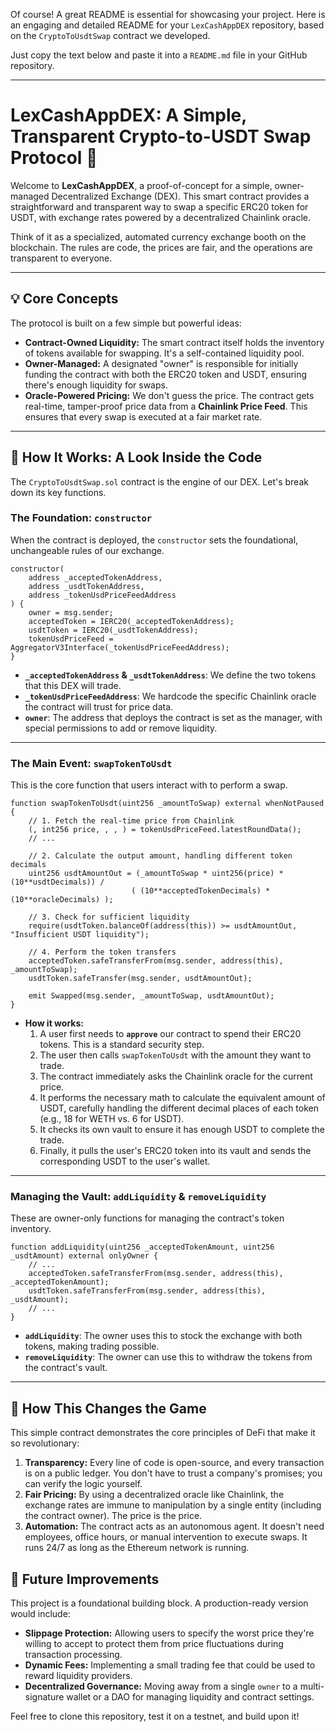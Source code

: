 Of course\! A great README is essential for showcasing your project. Here is an engaging and detailed README for your `LexCashAppDEX` repository, based on the `CryptoToUsdtSwap` contract we developed.

Just copy the text below and paste it into a `README.md` file in your GitHub repository.

-----

# LexCashAppDEX: A Simple, Transparent Crypto-to-USDT Swap Protocol 🚀

Welcome to **LexCashAppDEX**, a proof-of-concept for a simple, owner-managed Decentralized Exchange (DEX). This smart contract provides a straightforward and transparent way to swap a specific ERC20 token for USDT, with exchange rates powered by a decentralized Chainlink oracle.

Think of it as a specialized, automated currency exchange booth on the blockchain. The rules are code, the prices are fair, and the operations are transparent to everyone.

-----

## 💡 Core Concepts

The protocol is built on a few simple but powerful ideas:

  * **Contract-Owned Liquidity:** The smart contract itself holds the inventory of tokens available for swapping. It's a self-contained liquidity pool.
  * **Owner-Managed:** A designated "owner" is responsible for initially funding the contract with both the ERC20 token and USDT, ensuring there's enough liquidity for swaps.
  * **Oracle-Powered Pricing:** We don't guess the price. The contract gets real-time, tamper-proof price data from a **Chainlink Price Feed**. This ensures that every swap is executed at a fair market rate.

-----

## 🔧 How It Works: A Look Inside the Code

The `CryptoToUsdtSwap.sol` contract is the engine of our DEX. Let's break down its key functions.

### The Foundation: `constructor`

When the contract is deployed, the `constructor` sets the foundational, unchangeable rules of our exchange.

```solidity
constructor(
    address _acceptedTokenAddress,
    address _usdtTokenAddress,
    address _tokenUsdPriceFeedAddress
) {
    owner = msg.sender;
    acceptedToken = IERC20(_acceptedTokenAddress);
    usdtToken = IERC20(_usdtTokenAddress);
    tokenUsdPriceFeed = AggregatorV3Interface(_tokenUsdPriceFeedAddress);
}
```

  * **`_acceptedTokenAddress` & `_usdtTokenAddress`**: We define the two tokens that this DEX will trade.
  * **`_tokenUsdPriceFeedAddress`**: We hardcode the specific Chainlink oracle the contract will trust for price data.
  * **`owner`**: The address that deploys the contract is set as the manager, with special permissions to add or remove liquidity.

-----

### The Main Event: `swapTokenToUsdt`

This is the core function that users interact with to perform a swap.

```solidity
function swapTokenToUsdt(uint256 _amountToSwap) external whenNotPaused {
    // 1. Fetch the real-time price from Chainlink
    (, int256 price, , , ) = tokenUsdPriceFeed.latestRoundData();
    // ...

    // 2. Calculate the output amount, handling different token decimals
    uint256 usdtAmountOut = (_amountToSwap * uint256(price) * (10**usdtDecimals)) /
                           ( (10**acceptedTokenDecimals) * (10**oracleDecimals) );

    // 3. Check for sufficient liquidity
    require(usdtToken.balanceOf(address(this)) >= usdtAmountOut, "Insufficient USDT liquidity");

    // 4. Perform the token transfers
    acceptedToken.safeTransferFrom(msg.sender, address(this), _amountToSwap);
    usdtToken.safeTransfer(msg.sender, usdtAmountOut);

    emit Swapped(msg.sender, _amountToSwap, usdtAmountOut);
}
```

  * **How it works:**
    1.  A user first needs to **`approve`** our contract to spend their ERC20 tokens. This is a standard security step.
    2.  The user then calls `swapTokenToUsdt` with the amount they want to trade.
    3.  The contract immediately asks the Chainlink oracle for the current price.
    4.  It performs the necessary math to calculate the equivalent amount of USDT, carefully handling the different decimal places of each token (e.g., 18 for WETH vs. 6 for USDT).
    5.  It checks its own vault to ensure it has enough USDT to complete the trade.
    6.  Finally, it pulls the user's ERC20 token into its vault and sends the corresponding USDT to the user's wallet.

-----

### Managing the Vault: `addLiquidity` & `removeLiquidity`

These are owner-only functions for managing the contract's token inventory.

```solidity
function addLiquidity(uint256 _acceptedTokenAmount, uint256 _usdtAmount) external onlyOwner {
    // ...
    acceptedToken.safeTransferFrom(msg.sender, address(this), _acceptedTokenAmount);
    usdtToken.safeTransferFrom(msg.sender, address(this), _usdtAmount);
    // ...
}
```

  * **`addLiquidity`**: The owner uses this to stock the exchange with both tokens, making trading possible.
  * **`removeLiquidity`**: The owner can use this to withdraw the tokens from the contract's vault.

-----

## 🚀 How This Changes the Game

This simple contract demonstrates the core principles of DeFi that make it so revolutionary:

1.  **Transparency:** Every line of code is open-source, and every transaction is on a public ledger. You don't have to trust a company's promises; you can verify the logic yourself.
2.  **Fair Pricing:** By using a decentralized oracle like Chainlink, the exchange rates are immune to manipulation by a single entity (including the contract owner). The price is the price.
3.  **Automation:** The contract acts as an autonomous agent. It doesn't need employees, office hours, or manual intervention to execute swaps. It runs 24/7 as long as the Ethereum network is running.

## 🔮 Future Improvements

This project is a foundational building block. A production-ready version would include:

  * **Slippage Protection:** Allowing users to specify the worst price they're willing to accept to protect them from price fluctuations during transaction processing.
  * **Dynamic Fees:** Implementing a small trading fee that could be used to reward liquidity providers.
  * **Decentralized Governance:** Moving away from a single `owner` to a multi-signature wallet or a DAO for managing liquidity and contract settings.

Feel free to clone this repository, test it on a testnet, and build upon it\!

